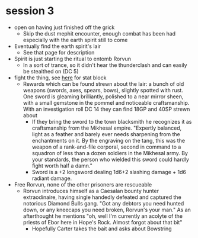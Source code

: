 # session 3

- open on having just finished off the grick
  - Skip the dust mephit encounter, enough combat has been had especially with the earth spirit still to come
- Eventually find the earth spirit's lair
  - See that page for description
- Spirit is just starting the ritual to entomb Rorvun
  - In a sort of trance, so it didn't hear the thunderclash and can easily be stealthed on (DC 5)
- fight the thing, see [here](../Monsters/earth-spirit.md) for stat block
  - Rewards which can be found strewn about the lair: a bunch of old weapons (swords, axes, spears, bows), slightly spotted with rust. One sword is gleaming brilliantly, polished to a near mirror sheen, with a small gemstone in the pommel and noticeable craftsmanship. With an investigation roll DC 14 they can find 18GP and 40SP strewn about
    - If they bring the sword to the town blacksmith he recognizes it as craftsmanship from the Mikhesal empire. "Expertly balanced, light as a feather and barely ever needs sharpening from the enchantments on it. By the engraving on the tang, this was the weapon of a rank-and-file corporal, second in command to a squadron of less than a dozen soldiers in the Mikhesal army. By your standards, the person who wielded this sword could hardly fight worth half a damn."
    - Sword is a +2 longsword dealing 1d6+2 slashing damage + 1d6 radiant damage. 
- Free Rorvun, none of the other prisoners are rescueable
  - Rorvun introduces himself as a Caesalan bounty hunter extraodinaire, having single handedly defeated and captured the notorious Diamond Bulls gang. "Got any debtors you need hunted down, or any kneecaps you need broken, Rorvun's your man." As an afterthought he mentions "oh, well I'm currently an acolyte of the priests of Ebor here in Hope's Rock. Almost forgot about that bit"
    - Hopefully Carter takes the bait and asks about Bowstring